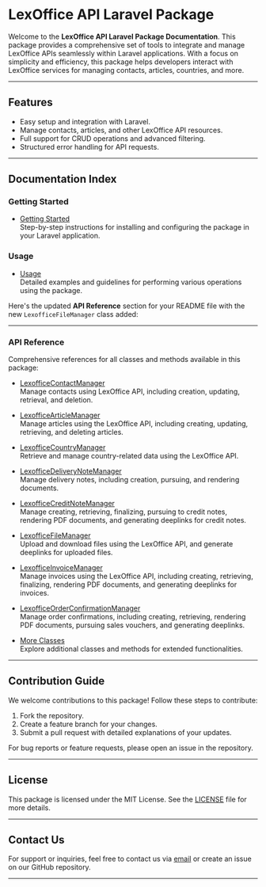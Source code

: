# LexOffice API Laravel Package

Welcome to the **LexOffice API Laravel Package Documentation**. This package provides a comprehensive set of tools to integrate and manage LexOffice APIs seamlessly within Laravel applications. With a focus on simplicity and efficiency, this package helps developers interact with LexOffice services for managing contacts, articles, countries, and more.

---

## Features

- Easy setup and integration with Laravel.
- Manage contacts, articles, and other LexOffice API resources.
- Full support for CRUD operations and advanced filtering.
- Structured error handling for API requests.

---

## Documentation Index

### Getting Started

- [Getting Started](docs/getting-started.md)  
  Step-by-step instructions for installing and configuring the package in your Laravel application.

### Usage

- [Usage](docs/usage.md)  
  Detailed examples and guidelines for performing various operations using the package.

Here's the updated **API Reference** section for your README file with the new `LexofficeFileManager` class added:

---

### API Reference

Comprehensive references for all classes and methods available in this package:

- [LexofficeContactManager](docs/api-reference/LexofficeContactManager.md)  
  Manage contacts using LexOffice API, including creation, updating, retrieval, and deletion.

- [LexofficeArticleManager](docs/api-reference/LexofficeArticleManager.md)  
  Manage articles using the LexOffice API, including creating, updating, retrieving, and deleting articles.

- [LexofficeCountryManager](docs/api-reference/LexofficeCountryManager.md)  
  Retrieve and manage country-related data using the LexOffice API.

- [LexofficeDeliveryNoteManager](docs/api-reference/LexofficeDeliveryNoteManager.md)  
  Manage delivery notes, including creation, pursuing, and rendering documents.

- [LexofficeCreditNoteManager](docs/api-reference/LexofficeCreditNotesManager.md)  
  Manage creating, retrieving, finalizing, pursuing to credit notes, rendering PDF documents, and generating deeplinks for credit notes.

- [LexofficeFileManager](docs/api-reference/LexofficeFileManager.md)  
  Upload and download files using the LexOffice API, and generate deeplinks for uploaded files.

- [LexofficeInvoiceManager](docs/api-reference/LexofficeInvoiceManager.md)  
  Manage invoices using the LexOffice API, including creating, retrieving, finalizing, rendering PDF documents, and generating deeplinks for invoices.

- [LexofficeOrderConfirmationManager](docs/api-reference/LexofficeOrderConfirmationManager.md)  
  Manage order confirmations, including creating, retrieving, rendering PDF documents, pursuing sales vouchers, and generating deeplinks.

- [More Classes](docs/api-reference)  
  Explore additional classes and methods for extended functionalities.

---



## Contribution Guide

We welcome contributions to this package! Follow these steps to contribute:

1. Fork the repository.
2. Create a feature branch for your changes.
3. Submit a pull request with detailed explanations of your updates.

For bug reports or feature requests, please open an issue in the repository.

---

## License

This package is licensed under the MIT License. See the [LICENSE](LICENSE.md) file for more details.

---

## Contact Us

For support or inquiries, feel free to contact us via [email](mailto:support@codersgarden.com) or create an issue on our GitHub repository.

---
